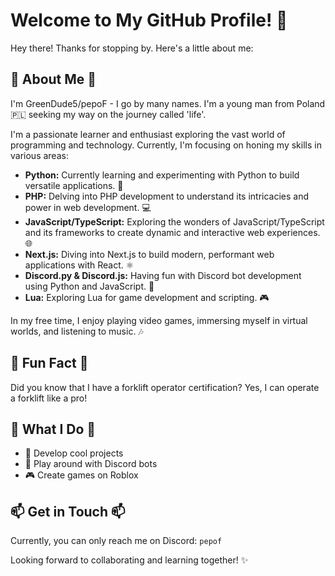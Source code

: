 # Welcome to My GitHub Profile! 👋

Hey there! Thanks for stopping by. Here's a little about me:

## 🌟 About Me 🌟

I'm GreenDude5/pepoF - I go by many names. I'm a young man from Poland 🇵🇱 seeking my way on the journey called 'life'.

I'm a passionate learner and enthusiast exploring the vast world of programming and technology. Currently, I'm focusing on honing my skills in various areas:

- **Python:** Currently learning and experimenting with Python to build versatile applications. 🐍
- **PHP:** Delving into PHP development to understand its intricacies and power in web development. 💻
- **JavaScript/TypeScript:** Exploring the wonders of JavaScript/TypeScript and its frameworks to create dynamic and interactive web experiences. 🌐
- **Next.js:** Diving into Next.js to build modern, performant web applications with React. ⚛️
- **Discord.py & Discord.js:** Having fun with Discord bot development using Python and JavaScript. 🤖
- **Lua:** Exploring Lua for game development and scripting. 🎮

In my free time, I enjoy playing video games, immersing myself in virtual worlds, and listening to music. 🎶

## 🎉 Fun Fact 🎉

Did you know that I have a forklift operator certification? Yes, I can operate a forklift like a pro!

## 💼 What I Do 💼

- 🚀 Develop cool projects
- 🤖 Play around with Discord bots
- 🎮 Create games on Roblox

## 📫 Get in Touch 📫

Currently, you can only reach me on Discord: `pepof`

Looking forward to collaborating and learning together! ✨
